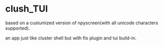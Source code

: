# clush_TUI

based on a custumized version of npyscreen(with all unicode characters supported).

an app just like cluster shell but with fio plugin and tui build-in. 
